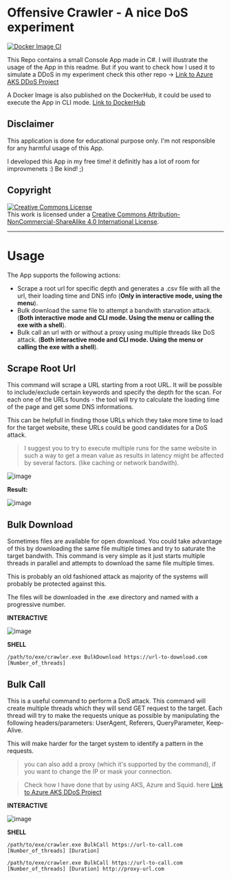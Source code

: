 # Offensive Crawler - A nice DoS experiment

[![Docker Image CI](https://github.com/alessiofilippin/Just-Another-Boring-Crawler/actions/workflows/docker-image.yml/badge.svg)](https://github.com/alessiofilippin/Just-Another-Boring-Crawler/actions/workflows/docker-image.yml)

This Repo contains a small Console App made in C#. I will illustrate the usage of the App in this readme. But if you want to check how I used it to simulate a DDoS in my experiment check this other repo -> [Link to Azure AKS DDoS Project](https://github.com/alessiofilippin/aks-ddos-experiment)

A Docker Image is also published on the DockerHub, it could be used to execute the App in CLI mode. [Link to DockerHub](https://hub.docker.com/repository/docker/alessiofilippin/just-another-boring-crawler-cli)

## Disclaimer

This application is done for educational purpose only. I'm not responsible for any harmful usage of this App.

I developed this App in my free time! it definitly has a lot of room for improvmenets :) Be kind! ;)

## Copyright

<a rel="license" href="http://creativecommons.org/licenses/by-nc-sa/4.0/"><img alt="Creative Commons License" style="border-width:0" src="https://i.creativecommons.org/l/by-nc-sa/4.0/88x31.png" /></a><br />This work is licensed under a <a rel="license" href="http://creativecommons.org/licenses/by-nc-sa/4.0/">Creative Commons Attribution-NonCommercial-ShareAlike 4.0 International License</a>.

<hr> 

# Usage

The App supports the following actions:

- Scrape a root url for specific depth and generates a .csv file with all the url, their loading time and DNS info (**Only in interactive mode, using the menu**).
- Bulk download the same file to attempt a bandwith starvation attack. (**Both interactive mode and CLI mode. Using the menu or calling the exe with a shell**).
- Bulk call an url with or without a proxy using multiple threads like DoS attack. (**Both interactive mode and CLI mode. Using the menu or calling the exe with a shell**).

## Scrape Root Url

This command will scrape a URL starting from a root URL. It will be possible to include/exclude certain keywords and specify the depth for the scan.
For each one of the URLs founds - the tool will try to calculate the loading time of the page and get some DNS informations.

This can be helpfull in finding those URLs which they take more time to load for the target website, these URLs could be good candidates for a DoS attack.

> I suggest you to try to execute multiple runs for the same website in such a way to get a mean value as results in latency might be affected by several factors. (like caching or network bandwith).

![image](https://user-images.githubusercontent.com/47082128/192241313-ce73e536-2f0f-49ae-be7f-b1d317dbd7c2.png)

**Result:**

![image](https://user-images.githubusercontent.com/47082128/192243717-4449289e-f8e7-4055-9e53-503dbf577589.png)

## Bulk Download

Sometimes files are available for open download. You could take advantage of this by downloading the same file multiple times and try to saturate the target bandwith.
This command is very simple as it just starts multiple threads in parallel and attempts to download the same file multiple times.

This is probably an old fashioned attack as majority of the systems will probably be protected against this.

The files will be downloaded in the .exe directory and named with a progressive number.

**INTERACTIVE**

![image](https://user-images.githubusercontent.com/47082128/192243931-5918fee9-bb25-4cd1-b579-431eece33286.png)

**SHELL**

``/path/to/exe/crawler.exe BulkDownload https://url-to-download.com [Number_of_threads]``

## Bulk Call

This is a useful command to perform a DoS attack. This command will create multiple threads which they will send GET request to the target.
Each thread will try to make the requests unique as possible by manipulating the following headers/parameters: UserAgent, Referers, QueryParameter, Keep-Alive.

This will make harder for the target system to identify a pattern in the requests. 
> you can also add a proxy (which it's supported by the command), if you want to change the IP or mask your connection.

> Check how I have done that by using AKS, Azure and Squid. here [Link to Azure AKS DDoS Project](https://github.com/alessiofilippin/aks-ddos-experiment)

**INTERACTIVE**

![image](https://user-images.githubusercontent.com/47082128/192244057-c97adc0a-382c-4bba-9bd8-36d2eda8e1c8.png)

**SHELL**

``/path/to/exe/crawler.exe BulkCall https://url-to-call.com [Number_of_threads] [Duration]``

``/path/to/exe/crawler.exe BulkCall https://url-to-call.com [Number_of_threads] [Duration] http://proxy-url.com``
